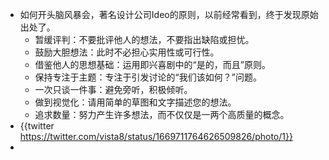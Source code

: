- 如何开头脑风暴会，著名设计公司Ideo的原则，以前经常看到，终于发现原始出处了。
	- 暂缓评判：不要批评他人的想法，不要指出缺陷或担忧。
	- 鼓励大胆想法：此时不必担心实用性或可行性。
	- 借鉴他人的思想基础：运用即兴喜剧中的“是的，而且”原则。
	- 保持专注于主题：专注于引发讨论的“我们该如何？”问题。
	- 一次只谈一件事：避免旁听，积极倾听。
	- 做到视觉化：请用简单的草图和文字描述您的想法。
	- 追求数量：努力产生许多想法，而不仅仅是一两个高质量的概念。
- {{twitter https://twitter.com/vista8/status/1669711764626509826/photo/1}}
-